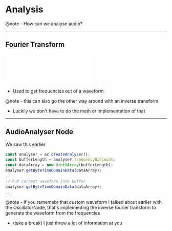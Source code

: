 # Analysis

@note - How can we analyse audio?

---

## Fourier Transform

![discrete fourier transform equation](assets/fourier.svg)

- Used to get frequencies out of a waveform

@note - this can also go the other way around with an inverse transform
- Luckily we don't have to do the math or implementation of that

---

## AudioAnalyser Node

We saw this earlier

```js
const analyser = ac.createAnalyser();
const bufferLength = analyser.frequencyBinCount;
const dataArray = new Uint8Array(bufferLength);
analyser.getByteTimeDomainData(dataArray);
...
// Put current waveform into buffer
analyser.getByteTimeDomainData(dataArray);
...
```

@note - If you rememebr that custom waveform I talked about earlier with the OscillatorNode, that's implementing the inverse fourier transform to generate the waveform from the frequencies
- (take a break) I just threw a lot of information at you
